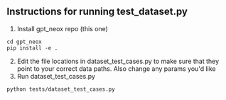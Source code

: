 ## Instructions for running test_dataset.py

1. Install gpt_neox repo (this one)
```
cd gpt_neox
pip install -e .
```
2. Edit the file locations in dataset_test_cases.py to make sure that they point to your correct data paths. Also change any params you'd like
3. Run dataset_test_cases.py
```
python tests/dataset_test_cases.py
```